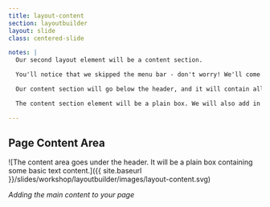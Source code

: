 ```yaml
---
title: layout-content
section: layoutbuilder
layout: slide
class: centered-slide

notes: |
  Our second layout element will be a content section.

  You'll notice that we skipped the menu bar - don't worry! We'll come back to that in the next chapter.

  Our content section will go below the header, and it will contain all the text and images we want on the page.

  The content section element will be a plain box. We will also add in some simple paragraphs and images to test that it looks good with content in it.

---
```


## Page Content Area

![The content area goes under the header. It will be a plain box containing some basic text content.]({{ site.baseurl }}/slides/workshop/layoutbuilder/images/layout-content.svg)

_Adding the main content to your page_